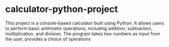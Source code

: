# calculator-python-project
This project is a console-based calculator built using Python. It allows users to perform basic arithmetic operations, including addition, subtraction, multiplication, and division. The program takes two numbers as input from the user, provides a choice of operations
